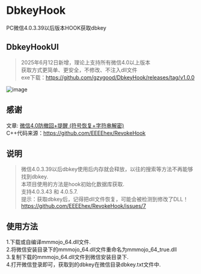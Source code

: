 # DbkeyHook
PC微信4.0.3.39以后版本HOOK获取dbkey

## DbkeyHookUI
>2025年6月12日新增，理论上支持所有微信4.0以上版本   
>获取方式更简单、更安全，不修改、不注入dll文件   
>exe下载：https://github.com/gzygood/DbkeyHook/releases/tag/v1.0.0
>
![image](https://github.com/user-attachments/assets/9bf427f8-9a5b-4d7f-94e6-7e6f86610fee)  

## 感谢
文章: [微信4.0防撤回+提醒 (符号恢复+字符串解密)](https://bbs.kanxue.com/thread-286611.htm)  
C++代码来源：https://github.com/EEEEhex/RevokeHook

## 说明
>微信4.0.3.39以后dbkey使用后内存就会释放，以往的搜索等方法不再能够找到dbkey.  
>本项目使用的方法是hook初始化数据库获取.  
>支持4.0.3.43 和 4.0.5.7.  
>提示：获取dbkey后，记得把dll文件恢复，可能会被检测到修改了DLL！https://github.com/EEEEhex/RevokeHook/issues/7

## 使用方法
1.下载或自编译mmmojo_64.dll文件.  
2.将微信安装目录下的mmmojo_64.dll文件重命名为mmmojo_64_true.dll  
3.复制下载的mmmojo_64.dll文件到微信安装目录下.  
4.打开微信登录即可，获取到的dbkey在微信目录dbkey.txt文件中.  



